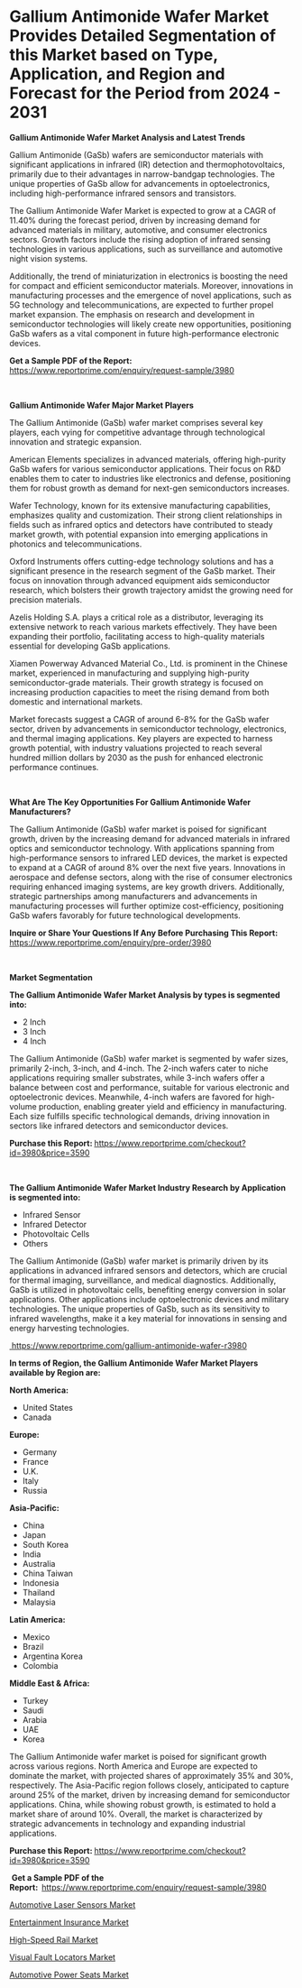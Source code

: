 <p><h1>Gallium Antimonide Wafer Market Provides Detailed Segmentation of this Market based on Type, Application, and Region and Forecast for the Period from 2024 - 2031</h1></p><p><strong>Gallium Antimonide Wafer Market Analysis and Latest Trends</strong></p>
<p><p>Gallium Antimonide (GaSb) wafers are semiconductor materials with significant applications in infrared (IR) detection and thermophotovoltaics, primarily due to their advantages in narrow-bandgap technologies. The unique properties of GaSb allow for advancements in optoelectronics, including high-performance infrared sensors and transistors. </p><p>The Gallium Antimonide Wafer Market is expected to grow at a CAGR of 11.40% during the forecast period, driven by increasing demand for advanced materials in military, automotive, and consumer electronics sectors. Growth factors include the rising adoption of infrared sensing technologies in various applications, such as surveillance and automotive night vision systems. </p><p>Additionally, the trend of miniaturization in electronics is boosting the need for compact and efficient semiconductor materials. Moreover, innovations in manufacturing processes and the emergence of novel applications, such as 5G technology and telecommunications, are expected to further propel market expansion. The emphasis on research and development in semiconductor technologies will likely create new opportunities, positioning GaSb wafers as a vital component in future high-performance electronic devices.</p></p>
<p><strong>Get a Sample PDF of the Report:&nbsp;</strong> <a href="https://www.reportprime.com/enquiry/request-sample/3980">https://www.reportprime.com/enquiry/request-sample/3980</a></p>
<p>&nbsp;</p>
<p><strong>Gallium Antimonide Wafer Major Market Players</strong></p>
<p><p>The Gallium Antimonide (GaSb) wafer market comprises several key players, each vying for competitive advantage through technological innovation and strategic expansion. </p><p>American Elements specializes in advanced materials, offering high-purity GaSb wafers for various semiconductor applications. Their focus on R&D enables them to cater to industries like electronics and defense, positioning them for robust growth as demand for next-gen semiconductors increases.</p><p>Wafer Technology, known for its extensive manufacturing capabilities, emphasizes quality and customization. Their strong client relationships in fields such as infrared optics and detectors have contributed to steady market growth, with potential expansion into emerging applications in photonics and telecommunications.</p><p>Oxford Instruments offers cutting-edge technology solutions and has a significant presence in the research segment of the GaSb market. Their focus on innovation through advanced equipment aids semiconductor research, which bolsters their growth trajectory amidst the growing need for precision materials.</p><p>Azelis Holding S.A. plays a critical role as a distributor, leveraging its extensive network to reach various markets effectively. They have been expanding their portfolio, facilitating access to high-quality materials essential for developing GaSb applications.</p><p>Xiamen Powerway Advanced Material Co., Ltd. is prominent in the Chinese market, experienced in manufacturing and supplying high-purity semiconductor-grade materials. Their growth strategy is focused on increasing production capacities to meet the rising demand from both domestic and international markets. </p><p>Market forecasts suggest a CAGR of around 6-8% for the GaSb wafer sector, driven by advancements in semiconductor technology, electronics, and thermal imaging applications. Key players are expected to harness growth potential, with industry valuations projected to reach several hundred million dollars by 2030 as the push for enhanced electronic performance continues.</p></p>
<p>&nbsp;</p>
<p><strong>What Are The Key Opportunities For Gallium Antimonide Wafer Manufacturers?</strong></p>
<p><p>The Gallium Antimonide (GaSb) wafer market is poised for significant growth, driven by the increasing demand for advanced materials in infrared optics and semiconductor technology. With applications spanning from high-performance sensors to infrared LED devices, the market is expected to expand at a CAGR of around 8% over the next five years. Innovations in aerospace and defense sectors, along with the rise of consumer electronics requiring enhanced imaging systems, are key growth drivers. Additionally, strategic partnerships among manufacturers and advancements in manufacturing processes will further optimize cost-efficiency, positioning GaSb wafers favorably for future technological developments.</p></p>
<p><strong>Inquire or Share Your Questions If Any Before Purchasing This Report:</strong> <a href="https://www.reportprime.com/enquiry/pre-order/3980">https://www.reportprime.com/enquiry/pre-order/3980</a></p>
<p>&nbsp;</p>
<p><strong>Market Segmentation</strong></p>
<p><strong>The Gallium Antimonide Wafer Market Analysis by types is segmented into:</strong></p>
<p><ul><li>2 Inch</li><li>3 Inch</li><li>4 Inch</li></ul></p>
<p><p>The Gallium Antimonide (GaSb) wafer market is segmented by wafer sizes, primarily 2-inch, 3-inch, and 4-inch. The 2-inch wafers cater to niche applications requiring smaller substrates, while 3-inch wafers offer a balance between cost and performance, suitable for various electronic and optoelectronic devices. Meanwhile, 4-inch wafers are favored for high-volume production, enabling greater yield and efficiency in manufacturing. Each size fulfills specific technological demands, driving innovation in sectors like infrared detectors and semiconductor devices.</p></p>
<p><strong>Purchase this Report:&nbsp;</strong><a href="https://www.reportprime.com/checkout?id=3980&price=3590">https://www.reportprime.com/checkout?id=3980&price=3590</a></p>
<p>&nbsp;</p>
<p><strong>The Gallium Antimonide Wafer Market Industry Research by Application is segmented into:</strong></p>
<p><ul><li>Infrared Sensor</li><li>Infrared Detector</li><li>Photovoltaic Cells</li><li>Others</li></ul></p>
<p><p>The Gallium Antimonide (GaSb) wafer market is primarily driven by its applications in advanced infrared sensors and detectors, which are crucial for thermal imaging, surveillance, and medical diagnostics. Additionally, GaSb is utilized in photovoltaic cells, benefiting energy conversion in solar applications. Other applications include optoelectronic devices and military technologies. The unique properties of GaSb, such as its sensitivity to infrared wavelengths, make it a key material for innovations in sensing and energy harvesting technologies.</p></p>
<p><a href="https://www.reportprime.com/gallium-antimonide-wafer-r3980">&nbsp;https://www.reportprime.com/gallium-antimonide-wafer-r3980</a></p>
<p><strong>In terms of Region, the Gallium Antimonide Wafer Market Players available by Region are:</strong></p>
<p>
    <p> <strong> North America: </strong>
        <ul>
            <li>United States</li>
            <li>Canada</li>
        </ul>
        </p> 
    <p> <strong> Europe: </strong>
        <ul>
            <li>Germany</li>
            <li>France</li>
            <li>U.K.</li>
            <li>Italy</li>
            <li>Russia</li>
        </ul>
        </p> 
    <p> <strong> Asia-Pacific: </strong>
        <ul>
            <li>China</li>
            <li>Japan</li>
            <li>South Korea</li>
            <li>India</li>
            <li>Australia</li>
            <li>China Taiwan</li>
            <li>Indonesia</li>
            <li>Thailand</li>
            <li>Malaysia</li>
        </ul>
        </p> 
    <p> <strong> Latin America: </strong>
        <ul>
            <li>Mexico</li>
            <li>Brazil</li>
            <li>Argentina Korea</li>
            <li>Colombia</li>
        </ul>
        </p> 
    <p> <strong> Middle East & Africa: </strong>
        <ul>
            <li>Turkey</li>
            <li>Saudi</li>
            <li>Arabia</li>
            <li>UAE</li>
            <li>Korea</li>
        </ul>
    </p>
    </p>
<p><p>The Gallium Antimonide wafer market is poised for significant growth across various regions. North America and Europe are expected to dominate the market, with projected shares of approximately 35% and 30%, respectively. The Asia-Pacific region follows closely, anticipated to capture around 25% of the market, driven by increasing demand for semiconductor applications. China, while showing robust growth, is estimated to hold a market share of around 10%. Overall, the market is characterized by strategic advancements in technology and expanding industrial applications.</p></p>
<p><strong>Purchase this Report: </strong><a href="https://www.reportprime.com/checkout?id=3980&price=3590">https://www.reportprime.com/checkout?id=3980&price=3590</a></p>
<p>&nbsp;<strong>Get a Sample PDF of the Report:&nbsp;&nbsp;</strong><a href="https://www.reportprime.com/enquiry/request-sample/3980">https://www.reportprime.com/enquiry/request-sample/3980</a></p>
<p><strong></strong></p>
<p><p><a href="https://github.com/JakirUddin511/Market-Research-Report-List-1/blob/main/automotive-laser-sensors-market.md">Automotive Laser Sensors Market</a></p><p><a href="https://www.linkedin.com/pulse/entertainment-insurance-market-trends-growth-outlook-2024-aaule?trackingId=4cdayn0ITlm8qCve6HN08g%3D%3D">Entertainment Insurance Market</a></p><p><a href="https://issuu.com/reportprime-2/docs/high-speed-rail-market-size-2030.pp_fa80df3816c21c">High-Speed Rail Market</a></p><p><a href="https://github.com/ChiragRP21/Market-Research-Report-List-6/blob/main/visual-fault-locators-market.md">Visual Fault Locators Market</a></p><p><a href="https://issuu.com/reportprime-2/docs/automotive-power-seats-market-size-_34e0a0048f57cd">Automotive Power Seats Market</a></p></p>